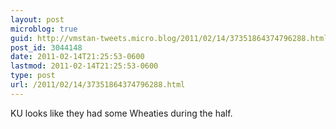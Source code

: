 ```yaml
---
layout: post
microblog: true
guid: http://vmstan-tweets.micro.blog/2011/02/14/37351864374796288.html
post_id: 3044148
date: 2011-02-14T21:25:53-0600
lastmod: 2011-02-14T21:25:53-0600
type: post
url: /2011/02/14/37351864374796288.html
---
```

KU looks like they had some Wheaties during the half.

